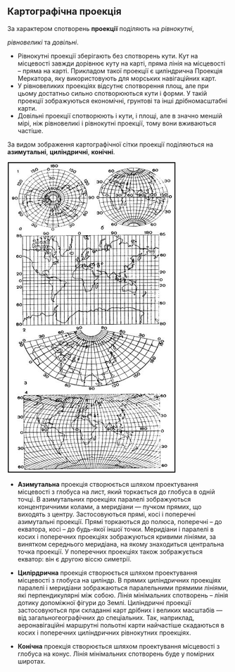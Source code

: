 Картографічна проекція
----------------------


За характером спотворень **проекції** поділяють на *рівнокутні*,

*рівновеликі* та *довільні*.

* <span class="p1">Рівнокутні проекції</span> зберігають без спотворень кути. Кут на
місцевості завжди дорівнює куту на карті, пряма лінія на місцевості –
пряма на карті. Прикладом такої проекції є циліндрична Проекція
Меркатора, яку використовують для морських навігаційних карт.
* У <span class="p1">рівновеликих проекціях</span> відсутнє спотворення площ, але при
цьому достатньо сильно спотворюються кути і форми. У такій проекції
зображуються економічні, грунтові та інші дрібномасштабні карти.
* <span class="p1">Довільні проекції</span> спотворюють і кути, і площі, але в значно
меншій мірі, ніж рівновеликі і рівнокутні проекції, тому вони вживаються
частіше.

За видом зображення картографічної сітки проекції поділяються на
**азимутальні**, **циліндричні**, **конічні**.

![image](pic4.png)

-   **Азимутальна** проекція створюється шляхом проектування місцевості
    з глобуса на лист, який торкається до глобуса в одній точці. В
    азимутальних проекціях паралелі зображуються концентричними колами,
    а меридіани — пучком прямих, що виходять з центру. Застосовуються
    прямі, косі і поперечні азимутальні проекції. Прямі торкаються до
    полюса, поперечні – до екватора, косі – до будь-якої іншої точки.
    Меридіани і паралелі в косих і поперечних проекціях зображуються
    кривими лініями, за винятком середнього меридіана, на якому
    знаходиться центральна точка проекції. У поперечних проекціях також
    зображується екватор: він є другою віссю симетрії.

-   **Цилірдрична** проекція створюється шляхом проектування місцевості
    з глобуса на циліндр. В прямих циліндричних проекціях паралелі і
    меридіани зображаються паралельними прямими лініями, які
    перпендикулярні між собою. Лінія мінімальних спотворень – лінія
    дотику допоміжної фігури до Землі. Циліндричні проекції
    застосовуються при складанні карт дрібних і великих масштабів — від
    загальногеографічних до спеціальних. Так, наприклад, аеронавігаційні
    маршрутні польотні карти найчастіше скадаються в косих і поперечних
    циліндричних рівнокутних проекціях.

-   **Конічна** проекція створюється шляхом проектування місцевості з
    глобуса на конус. Лінія мінімальних спотворень буде у
    помірних широтах.